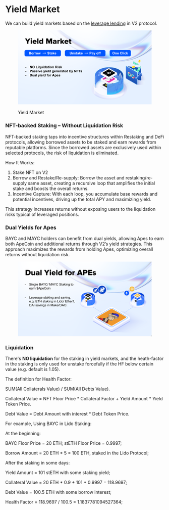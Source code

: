 # Yield Market

We can build yield markets based on the [leverage lending](leverage-lending.md) in V2 protocol.

<figure><img src="../.gitbook/assets/image (1).png" alt=""><figcaption><p>Yield Market</p></figcaption></figure>

### NFT-backed Staking – Without Liquidation Risk

NFT-backed staking taps into incentive structures within Restaking and DeFi protocols, allowing borrowed assets to be staked and earn rewards from reputable platforms. Since the borrowed assets are exclusively used within selected protocols, the risk of liquidation is eliminated.

How It Works:

1. Stake NFT on V2
2. Borrow and Restake/Re-supply: Borrow the asset and restaking/re-supply same asset, creating a recursive loop that amplifies the initial stake and boosts the overall returns.
3. Incentive Capture: With each loop, you accumulate base rewards and potential incentives, driving up the total APY and maximizing yield.

This strategy increases returns without exposing users to the liquidation risks typical of leveraged positions.

### Dual Yields for Apes

BAYC and MAYC holders can benefit from dual yields, allowing Apes to earn both ApeCoin and additional returns through V2’s yield strategies. This approach maximizes the rewards from holding Apes, optimizing overall returns without liquidation risk.

<figure><img src="../.gitbook/assets/image (1) (1).png" alt=""><figcaption></figcaption></figure>

### Liquidation

There's **NO liquidation** for the staking in yield markets, and the heath-factor in the staking is only used for unstake forcefully if the HF below certain value (e.g. default is 1.05).

The definition for Health Factor:

SUM(All Collaterals Value) / SUM(All Debts Value).

Collateral Value = NFT Floor Price \* Collateral Factor + Yield Amount \* Yield Token Price.

Debt Value = Debt Amount with interest \* Debt Token Price.

For example, Using BAYC in Lido Staking:

At the beginning:

BAYC Floor Price = 20 ETH; stETH Floor Price = 0.9997;

Borrow Amount = 20 ETH \* 5 = 100 ETH, staked in the Lido Protocol;

After the staking in some days:

Yield Amount = 101 stETH with some staking yield;

Collateral Value = 20 ETH \* 0.9 + 101 \* 0.9997 = 118.9697;

Debt Value = 100.5 ETH with some borrow interest;

Health Factor = 118.9697 / 100.5 = 1.1837781094527364;
